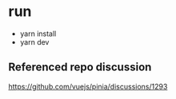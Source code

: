 # run
* yarn install
* yarn dev

## Referenced repo discussion
https://github.com/vuejs/pinia/discussions/1293
